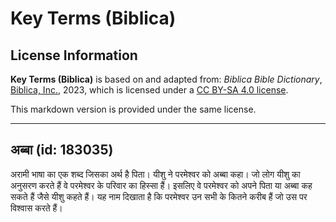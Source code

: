 # Key Terms (Biblica)

## License Information

**Key Terms (Biblica)** is based on and adapted from: _Biblica Bible Dictionary_, [Biblica, Inc.](https://www.biblica.com/), 2023, which is licensed under a [CC BY-SA 4.0 license](https://creativecommons.org/licenses/by-sa/4.0/legalcode.en).

This markdown version is provided under the same license.



--------------------------------

## अब्बा (id: 183035)

अरामी भाषा का एक शब्द जिसका अर्थ है पिता। यीशु ने परमेश्वर को अब्बा कहा। जो लोग यीशु का अनुसरण करते हैं वे परमेश्वर के परिवार का हिस्सा हैं। इसलिए वे परमेश्वर को अपने पिता या अब्बा कह सकते हैं जैसे यीशु कहते हैं। यह नाम दिखाता है कि परमेश्वर उन सभी के कितने करीब हैं जो उस पर विश्वास करते हैं।


